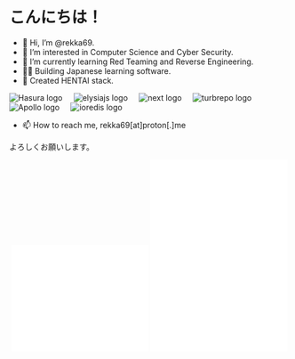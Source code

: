 # こんにちは！

- 👋 Hi, I’m @rekka69.
- 👀 I’m interested in Computer Science and Cyber Security.
- 🌱 I’m currently learning Red Teaming and Reverse Engineering.
- 🐱‍👤 Building Japanese learning software.
- 🎉 Created HENTAI stack.
<div align="left">
  <img src="https://hasura.io/brand-assets/hasura-icon-primary.png" height="30" alt="Hasura logo"  />
  <img width="12" />
  <img src="https://archive.org/download/github.com-elysiajs-elysia_-_2023-09-14_00-19-12/cover.jpg" height="30" alt="elysiajs logo"  />
  <img width="12" />
  <img src="https://cdn.jsdelivr.net/gh/devicons/devicon@latest/icons/nextjs/nextjs-original.svg" height="30" alt="next logo"  />
  <img width="12" />
  <img src="https://svglogos.net/wp-content/uploads/turborepo-icon.svg" height="30" alt="turbrepo logo"  />
  <img width="12" />
  <img src="https://w7.pngwing.com/pngs/238/408/png-transparent-apollo-graphql-compact-hd-logo-thumbnail.png" height="30" alt="Apollo logo"  />
  <img width="12" />
  <img src="https://cdn.rawgit.com/luin/ioredis/57b5b89e3e9111ff25d8c62c0bc58ed42e5b8d1e/logo.svg" height="30" alt="ioredis logo"  />
  <img width="12" />
</div>

<!-- - 💞️ I’m looking to collaborate on ... -->
- 📫 How to reach me, rekka69[at]proton[.]me

よろしくお願いします。

<p align="center">
  <img src="/metrics.svg" width="49%">
  <img src="/metrics.anilist.svg" width="49%">
</p>

<!---
rekka69/rekka69 is a ✨ special ✨ repository because its `README.md` (this file) appears on your GitHub profile.
You can click the Preview link to take a look at your changes.
--->
